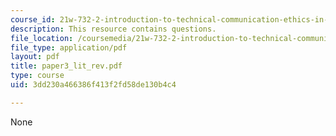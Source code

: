 ```yaml
---
course_id: 21w-732-2-introduction-to-technical-communication-ethics-in-science-and-technology-fall-2006
description: This resource contains questions.
file_location: /coursemedia/21w-732-2-introduction-to-technical-communication-ethics-in-science-and-technology-fall-2006/3dd230a466386f413f2fd58de130b4c4_paper3_lit_rev.pdf
file_type: application/pdf
layout: pdf
title: paper3_lit_rev.pdf
type: course
uid: 3dd230a466386f413f2fd58de130b4c4

---
```

None
